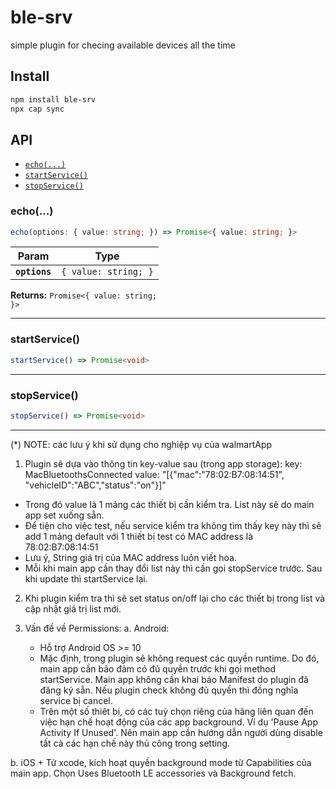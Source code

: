 # ble-srv

simple plugin for checing available devices all the time

## Install

```bash
npm install ble-srv
npx cap sync
```

## API

<docgen-index>

* [`echo(...)`](#echo)
* [`startService()`](#startservice)
* [`stopService()`](#stopservice)

</docgen-index>

<docgen-api>
<!--Update the source file JSDoc comments and rerun docgen to update the docs below-->

### echo(...)

```typescript
echo(options: { value: string; }) => Promise<{ value: string; }>
```

| Param         | Type                            |
| ------------- | ------------------------------- |
| **`options`** | <code>{ value: string; }</code> |

**Returns:** <code>Promise&lt;{ value: string; }&gt;</code>

--------------------


### startService()

```typescript
startService() => Promise<void>
```

--------------------


### stopService()

```typescript
stopService() => Promise<void>
```

--------------------

</docgen-api>


(*) NOTE: các lưu ý khi sử dụng cho nghiệp vụ của walmartApp

1. Plugin sẽ dựa vào thông tin key-value sau (trong app storage):
key: MacBluetoothsConnected
value: "[{"mac":"78:02:B7:08:14:51", "vehicleID":"ABC","status":"on"}]"
+ Trong đó value là 1 mảng các thiết bị cần kiểm tra. List này sẽ do main app set xuống sẵn. 
+ Để tiện cho việc test, nếu service kiểm tra không tìm thấy key này thì sẽ add 1 mảng default
với 1 thiết bị test có MAC address là 78:02:B7:08:14:51
+ Lưu ý, String giá trị của MAC address luôn viết hoa.
+ Mỗi khi main app cần thay đổi list này thì cần gọi stopService trước. Sau khi update thì startService lại.

2. Khi plugin kiểm tra thì sẽ set status on/off lại cho các thiết bị trong list và cập nhật giá trị list mới.

3. Vấn đề về Permissions:
a. Android:
   + Hỗ trợ Android OS >= 10
   + Mặc định, trong plugin sẽ không request các quyền runtime. Do đó, main app cần bảo đảm có đủ quyền trước khi gọi
   method startService. Main app không cần khai báo Manifest do plugin đã đăng ký sẵn. Nếu plugin check không đủ quyền thì đồng nghĩa service bị cancel.
   + Trên một số thiêt bị, có các tuỳ chọn riêng của hãng liên quan đến việc hạn chế hoạt động của các app background. Ví dụ 'Pause App Activity If Unused'. Nên main app cần hướng dẫn người dùng disable tất cả các hạn chế này thủ công trong setting. 
  
b. iOS <IN PROGRESS>
    + Từ xcode, kích hoạt quyền background mode từ Capabilities của main app. Chọn Uses Bluetooth LE accessories và Background fetch.


